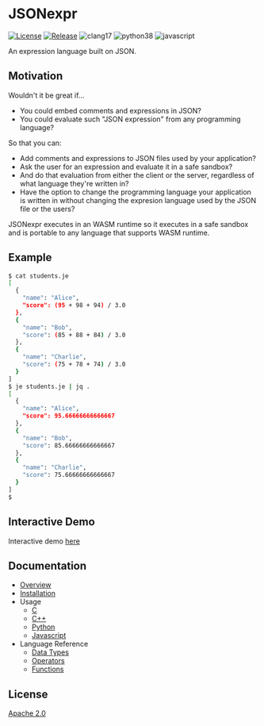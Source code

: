 # JSONexpr

[![License](https://img.shields.io/badge/License-Apache%202.0-blue.svg)](LICENSE)
[![Release](https://img.shields.io/github/v/release/markuskimius/jsonexpr?include_prereleases&label=Pre-release)](https://github.com/markuskimius/jsonexpr/releases)
![clang17](https://img.shields.io/badge/clang-17-blue.svg)
![python38](https://img.shields.io/badge/python-3.8-blue.svg)
![javascript](https://img.shields.io/badge/javascript-grey.svg)

An expression language built on JSON.


## Motivation

Wouldn't it be great if...

* You could embed comments and expressions in JSON?
* You could evaluate such "JSON expression" from any programming language?

So that you can:

* Add comments and expressions to JSON files used by your application?
* Ask the user for an expression and evaluate it in a safe sandbox?
* And do that evaluation from either the client or the server, regardless of what language they're written in?
* Have the option to change the programming language your application is written in without changing the expresion language used by the JSON file or the users?

JSONexpr executes in an WASM runtime so it executes in a safe sandbox and is
portable to any language that supports WASM runtime.


## Example

```bash
$ cat students.je
[
  {
    "name": "Alice",
    "score": (95 + 98 + 94) / 3.0
  },
  {
    "name": "Bob",
    "score": (85 + 88 + 84) / 3.0
  },
  {
    "name": "Charlie",
    "score": (75 + 78 + 74) / 3.0
  }
]
$ je students.je | jq .
[
  {
    "name": "Alice",
    "score": 95.66666666666667
  },
  {
    "name": "Bob",
    "score": 85.66666666666667
  },
  {
    "name": "Charlie",
    "score": 75.66666666666667
  }
]
$
```


## Interactive Demo

Interactive demo [here](https://cdn-test.cbreak.org/jsonexpr/je-latest.html)


## Documentation

* [Overview](doc/overview.md)
* [Installation](doc/install.md)
* Usage
  * [C](src/README.md)
  * [C++](cpp/README.md)
  * [Python](py/README.md)
  * [Javascript](js/README.md)
* Language Reference
  * [Data Types](doc/datatypes.md)
  * [Operators](doc/operators.md)
  * [Functions](doc/functions.md)


## License

[Apache 2.0](LICENSE)
